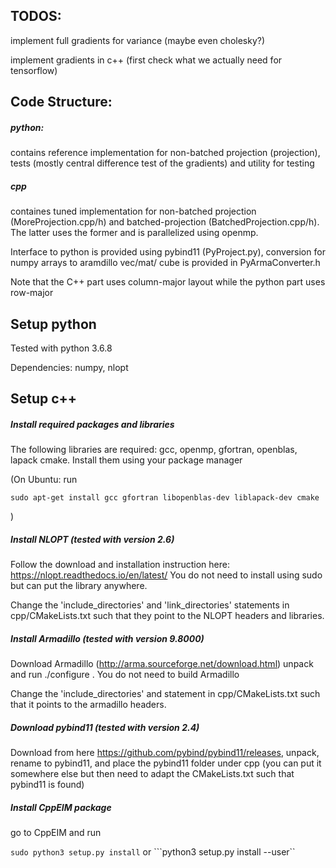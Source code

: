 ## TODOS:

implement full gradients for variance (maybe even cholesky?)

implement gradients in c++ (first check what we actually need for tensorflow)


## Code Structure:

##### python:
   
contains reference implementation for non-batched projection (projection), tests (mostly central difference test of the gradients) and utility for testing 

##### cpp
containes tuned implementation for non-batched projection (MoreProjection.cpp/h) and batched-projection
 (BatchedProjection.cpp/h). The latter uses the former and is parallelized using openmp.
 
 Interface to python is provided using pybind11 (PyProject.py), conversion for numpy arrays to aramdillo vec/mat/ cube is provided
 in PyArmaConverter.h
    
Note that the C++ part uses column-major layout while the python part uses row-major

## Setup python
Tested with python 3.6.8 

Dependencies: numpy, nlopt

## Setup c++

##### Install required packages and libraries 
The following libraries are required: gcc, openmp, gfortran, openblas, lapack cmake. Install them using your package manager

(On Ubuntu: run

```sudo apt-get install gcc gfortran libopenblas-dev liblapack-dev cmake ```

) 
     
##### Install NLOPT (tested with version 2.6)
Follow the download and installation instruction here: https://nlopt.readthedocs.io/en/latest/
You do not need to install using sudo but can put the library anywhere.

Change the 'include_directories' and 'link_directories' statements in cpp/CMakeLists.txt such that they point to the
NLOPT headers and libraries. 

##### Install Armadillo (tested with version 9.8000)

Download Armadillo (http://arma.sourceforge.net/download.html) unpack and run ./configure . You do not need to build 
Armadillo

Change the 'include_directories' and statement in cpp/CMakeLists.txt such that it points to the
armadillo headers. 


##### Download pybind11 (tested with version 2.4)

Download from here https://github.com/pybind/pybind11/releases, unpack, rename to pybind11, and place the pybind11 
folder under cpp (you can put it somewhere else but then need to adapt the CMakeLists.txt such that pybind11 is found)

##### Install CppEIM package 
go to CppEIM and run 

```sudo python3 setup.py install``` or ```python3 setup.py install --user``
